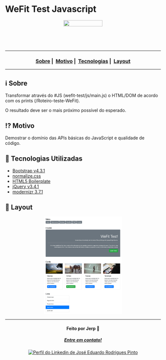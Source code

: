 # WeFit Test Javascript

<p align="center" style="background: url(https://wefit.com.br/static/Topo-img@2x-b1ae84225b68b976d561af631e12c25f.png) center center / cover no-repeat fixed;" >
  <img src="https://user-images.githubusercontent.com/54115624/216507723-680f5174-9963-4b6f-b860-605d751aa02f.png" alt="" style="aspect-ratio: 3; width: 50%; object-fit: cover;" role="banner" loading="lazy" decoding="async" fetchpriority="high" />
</p>

---

<h3 align="center">
  <a href="#information_source-sobre">Sobre</a>&nbsp;|&nbsp;
  <a href="#interrobang-motivo">Motivo</a>&nbsp;|&nbsp;
  <a href="#rocket-tecnologias-utilizadas">Tecnologias</a>&nbsp;|&nbsp;
  <a href="#art-layout">Layout</a>
</h3>

---

## :information_source: Sobre

Transformar através do #JS (wefit-test/js/main.js) o HTML/DOM de acordo com os prints (/Roteiro-teste-WeFit).

O resultado deve ser o mais próximo possível do esperado.

## :interrobang: Motivo

Demostrar o domínio das APIs básicas do JavaScript e qualidade de código.

## :rocket: Tecnologias Utilizadas

- [Bootstrap v4.3.1](https://getbootstrap.com/)
- [normalize.css](github.com/necolas/normalize.css)
- [HTML5 Boilerplate](https://html5boilerplate.com/)
- [jQuery v3.4.1](https://github.com/h5bp/main.css#readme)
- [modernizr 3.7.1](https://modernizr.com/download/?-cssanimations-csscolumns-customelements-flexbox-history-picture-pointerevents-postmessage-sizes-srcset-webgl-websockets-webworkers-addtest-domprefixes-hasevent-mq-prefixedcssvalue-prefixes-setclasses-testallprops-testprop-teststyles)

## :art: Layout

<p align="center">
  <img src="Roteiro-teste-WeFit/wefit-test-result.jpg" style="aspect-ratio: 0.8; width: 50%; object-fit: cover;" role="banner" loading="lazy" decoding="async" fetchpriority="high" />
</p>

---

<h4 align="center">
  Feito por Jerp 👋️
</h4>
<h5 align="center">
  <a href="mailto:jerp.dev@gmail.com">Entre em contato!</a>
</h5>

<p align="center">
  <a href="https://www.linkedin.com/in/jerp/">
    <img alt="Perfil do Linkedin de José Eduardo Rodrigues Pinto" src="https://img.shields.io/badge/LinkedIn-jerp-0e76a8?style=flat&logoColor=white&logo=linkedin" loading="lazy" decoding="async" fetchpriority="high" />
  </a>
</p>
